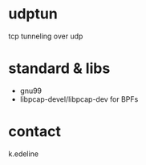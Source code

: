 # udptun
tcp tunneling over udp

# standard & libs
- gnu99
- libpcap-devel/libpcap-dev for BPFs

# contact
k.edeline
